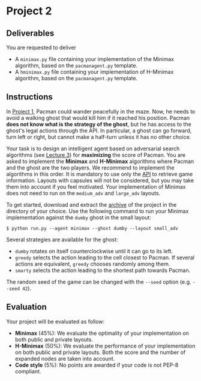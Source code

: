 # Project 2

## Deliverables

You are requested to deliver
- A `minimax.py` file containing your implementation of the Minimax algorithm, based on the `pacmanagent.py` template.
- A `hminimax.py` file containing your implementation of H-Minimax algorithm, based on the `pacmanagent.py` template.

## Instructions

In [Project 1](../project1), Pacman could wander peacefully in the maze. Now, he needs to avoid a walking ghost that would kill him if it reached his position. Pacman **does not know what is the strategy of the ghost**, but he has access to the ghost's legal actions through the API. In particular, a ghost can go forward, turn left or right, but cannot make a half-turn unless it has no other choice.

Your task is to design an intelligent agent based on adversarial search algorithms (see [Lecture 3](https://glouppe.github.io/info8006-introduction-to-ai/?p=lecture3.md)) for **maximizing** the score of Pacman. You are asked to implement the **Minimax** and **H-Minimax** algorithms where Pacman and the ghost are the two players. We recommend to implement the algorithms in this order. It is mandatory to use only the [API](..#api) to retrieve game information. Layouts with capsules will not be considered, but you may take them into account if you feel motivated. Your implementation of Minimax does not need to run on the `medium_adv` and `large_adv` layouts.

To get started, download and extract the [archive](../project2.zip?raw=true) of the project in the directory of your choice. Use the following command to run your Minimax implementation against the `dumby` ghost in the small layout:
```console
$ python run.py --agent minimax --ghost dumby --layout small_adv
```

Several strategies are available for the ghost:
- `dumby` rotates on itself counterclockwise until it can go to its left.
- `greedy` selects the action leading to the cell closest to Pacman. If several actions are equivalent, `greedy` chooses randomly among them.
- `smarty` selects the action leading to the shortest path towards Pacman.

The random seed of the game can be changed with the `--seed` option (e.g. `--seed 42`).

## Evaluation

Your project will be evaluated as follow:

- **Minimax** (45%): We evaluate the optimality of your implementation on both public and private layouts.
- **H-Minimax** (50%): We evaluate the performance of your implementation on both public and private layouts. Both the score and the number of expanded nodes are taken into account.
- **Code style** (5%): No points are awarded if your code is not PEP-8 compliant.
